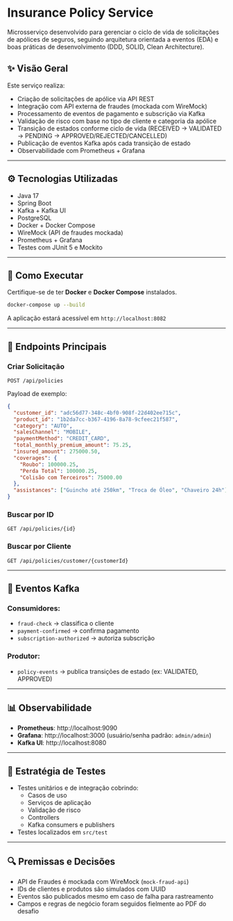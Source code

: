 
# Insurance Policy Service

Microsserviço desenvolvido para gerenciar o ciclo de vida de solicitações de apólices de seguros, seguindo arquitetura orientada a eventos (EDA) e boas práticas de desenvolvimento (DDD, SOLID, Clean Architecture).

## ✨ Visão Geral

Este serviço realiza:
- Criação de solicitações de apólice via API REST
- Integração com API externa de fraudes (mockada com WireMock)
- Processamento de eventos de pagamento e subscrição via Kafka
- Validação de risco com base no tipo de cliente e categoria da apólice
- Transição de estados conforme ciclo de vida (RECEIVED → VALIDATED → PENDING → APPROVED/REJECTED/CANCELLED)
- Publicação de eventos Kafka após cada transição de estado
- Observabilidade com Prometheus + Grafana

---

## ⚙️ Tecnologias Utilizadas

- Java 17
- Spring Boot
- Kafka + Kafka UI
- PostgreSQL
- Docker + Docker Compose
- WireMock (API de fraudes mockada)
- Prometheus + Grafana
- Testes com JUnit 5 e Mockito

---

## 🚀 Como Executar

Certifique-se de ter **Docker** e **Docker Compose** instalados.

```bash
docker-compose up --build
```

A aplicação estará acessível em `http://localhost:8082`

---

## 📌 Endpoints Principais

### Criar Solicitação

`POST /api/policies`

Payload de exemplo:
```json
{
  "customer_id": "adc56d77-348c-4bf0-908f-22d402ee715c",
  "product_id": "1b2da7cc-b367-4196-8a78-9cfeec21f587",
  "category": "AUTO",
  "salesChannel": "MOBILE",
  "paymentMethod": "CREDIT_CARD",
  "total_monthly_premium_amount": 75.25,
  "insured_amount": 275000.50,
  "coverages": {
    "Roubo": 100000.25,
    "Perda Total": 100000.25,
    "Colisão com Terceiros": 75000.00
  },
  "assistances": ["Guincho até 250km", "Troca de Óleo", "Chaveiro 24h"]
}
```

### Buscar por ID

`GET /api/policies/{id}`

### Buscar por Cliente

`GET /api/policies/customer/{customerId}`

---

## 🔁 Eventos Kafka

### Consumidores:
- `fraud-check` → classifica o cliente
- `payment-confirmed` → confirma pagamento
- `subscription-authorized` → autoriza subscrição

### Produtor:
- `policy-events` → publica transições de estado (ex: VALIDATED, APPROVED)

---

## 📊 Observabilidade

- **Prometheus**: http://localhost:9090
- **Grafana**: http://localhost:3000 (usuário/senha padrão: `admin/admin`)
- **Kafka UI**: http://localhost:8080

---

## 🧪 Estratégia de Testes

- Testes unitários e de integração cobrindo:
  - Casos de uso
  - Serviços de aplicação
  - Validação de risco
  - Controllers
  - Kafka consumers e publishers
- Testes localizados em `src/test`

---

## 🔍 Premissas e Decisões

- API de Fraudes é mockada com WireMock (`mock-fraud-api`)
- IDs de clientes e produtos são simulados com UUID
- Eventos são publicados mesmo em caso de falha para rastreamento
- Campos e regras de negócio foram seguidos fielmente ao PDF do desafio

